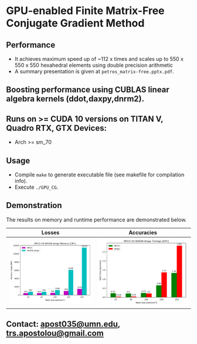 # GPU-enabled Finite Matrix-Free Conjugate Gradient Method

## Performance
- It achieves maximum speed up of ~112 x times and scales up to 550 x 550 x 550 hexahedral elements using double precision arithmetic
- A summary presentation is given at `petros_matrix-free.pptx.pdf`.

## Boosting performance using CUBLAS linear algebra kernels (ddot,daxpy,dnrm2).

## Runs on >= CUDA 10 versions on TITAN V, Quadro RTX, GTX Devices:
- Arch >= sm_70

## Usage
- Compile `make` to generate executable file (see makefile for compilation info).
- Execute `./GPU_CG`. 

## Demonstration
The results on memory and runtime performance are demonstrated below.

| Losses | Accuracies |
| --- | --- |
| ![](gpu_mem_comp.png) | ![](gpu_time_comp.png) |


## Contact: apost035@umn.edu, trs.apostolou@gmail.com


